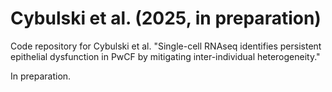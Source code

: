 # Cybulski et al. (2025, in preparation)

Code repository for Cybulski et al. "Single-cell RNAseq identifies persistent epithelial dysfunction in PwCF by mitigating inter-individual heterogeneity."

In preparation.

